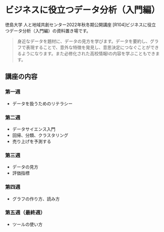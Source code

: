ビジネスに役立つデータ分析（入門編）
=====================

徳島大学 人と地域共創センター2022年秋冬期公開講座
[R104]ビジネスに役立つデータ分析（入門編）の資料置き場です。

> 身近なデータを題材に、データの見方を学びます。データを要約し、グラフで表現することで、意外な特徴を発見し、意思決定につなぐことができるようになります。また必修化された高校情報Iの内容を学ぶこともできます。

## 講座の内容

### 第一週

- データを扱うためのリテラシー

### 第二週

- データサイエンス入門
- 回帰、分類、クラスタリング
- 売り上げを予測する

### 第三週

- データの見方
- 評価指標

### 第四週

- グラフの作り方、読み方

### 第五週（最終週）

- ツールの使い方
